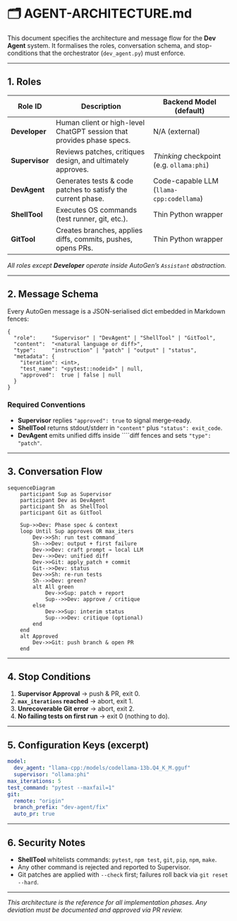 # 🗂️ AGENT-ARCHITECTURE.md

This document specifies the architecture and message flow for the **Dev Agent** system.
It formalises the roles, conversation schema, and stop-conditions that the orchestrator (`dev_agent.py`) must enforce.

---

## 1. Roles

| Role ID      | Description                                                     | Backend Model (default)            |
|--------------|-----------------------------------------------------------------|------------------------------------|
| **Developer**| Human client or high-level ChatGPT session that provides phase specs. | N/A (external)                     |
| **Supervisor**| Reviews patches, critiques design, and ultimately approves.      | _Thinking_ checkpoint (e.g. `ollama:phi`) |
| **DevAgent** | Generates tests & code patches to satisfy the current phase.      | Code-capable LLM (`llama-cpp:codellama`) |
| **ShellTool**| Executes OS commands (test runner, git, etc.).                   | Thin Python wrapper                |
| **GitTool**  | Creates branches, applies diffs, commits, pushes, opens PRs.     | Thin Python wrapper                |

_All roles except **Developer** operate inside AutoGen’s `Assistant` abstraction._

---

## 2. Message Schema

Every AutoGen message is a JSON-serialised dict embedded in Markdown fences:

```jsonc
{
  "role":     "Supervisor" | "DevAgent" | "ShellTool" | "GitTool",
  "content":  "<natural language or diff>",
  "type":     "instruction" | "patch" | "output" | "status",
  "metadata": {
    "iteration": <int>,
    "test_name": "<pytest::nodeid>" | null,
    "approved":  true | false | null
  }
}
````

### Required Conventions

* **Supervisor** replies `"approved": true` to signal merge‐ready.
* **ShellTool** returns stdout/stderr in `"content"` plus `"status": exit_code`.
* **DevAgent** emits unified diffs inside \`\`\`\`diff fences and sets `"type": "patch"`.

---

## 3. Conversation Flow

```mermaid
sequenceDiagram
    participant Sup as Supervisor
    participant Dev as DevAgent
    participant Sh  as ShellTool
    participant Git as GitTool

    Sup->>Dev: Phase spec & context
    loop Until Sup approves OR max_iters
        Dev->>Sh: run test command
        Sh-->>Dev: output + first failure
        Dev->>Dev: craft prompt → local LLM
        Dev-->>Dev: unified diff
        Dev->>Git: apply_patch + commit
        Git-->>Dev: status
        Dev->>Sh: re-run tests
        Sh-->>Dev: green?
        alt All green
            Dev->>Sup: patch + report
            Sup-->>Dev: approve / critique
        else
            Dev->>Sup: interim status
            Sup-->>Dev: critique (optional)
        end
    end
    alt Approved
        Dev->>Git: push branch & open PR
    end
```

---

## 4. Stop Conditions

1. **Supervisor Approval** → push & PR, exit 0.
2. **`max_iterations` reached** → abort, exit 1.
3. **Unrecoverable Git error** → abort, exit 2.
4. **No failing tests on first run** → exit 0 (nothing to do).

---

## 5. Configuration Keys (excerpt)

```yaml
model:
  dev_agent: "llama-cpp:/models/codellama-13b.Q4_K_M.gguf"
  supervisor: "ollama:phi"
max_iterations: 5
test_command: "pytest --maxfail=1"
git:
  remote: "origin"
  branch_prefix: "dev-agent/fix"
  auto_pr: true
```

---

## 6. Security Notes

* **ShellTool** whitelists commands: `pytest`, `npm test`, `git`, `pip`, `npm`, `make`.
* Any other command is rejected and reported to Supervisor.
* Git patches are applied with `--check` first; failures roll back via `git reset --hard`.

---

*This architecture is the reference for all implementation phases. Any deviation must be documented and approved via PR review.*

```